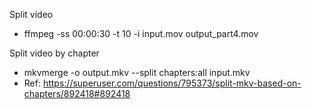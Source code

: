 Split video
* ffmpeg -ss 00:00:30 -t 10 -i input.mov output_part4.mov

Split video by chapter
* mkvmerge -o output.mkv --split chapters:all input.mkv
* Ref: https://superuser.com/questions/795373/split-mkv-based-on-chapters/892418#892418